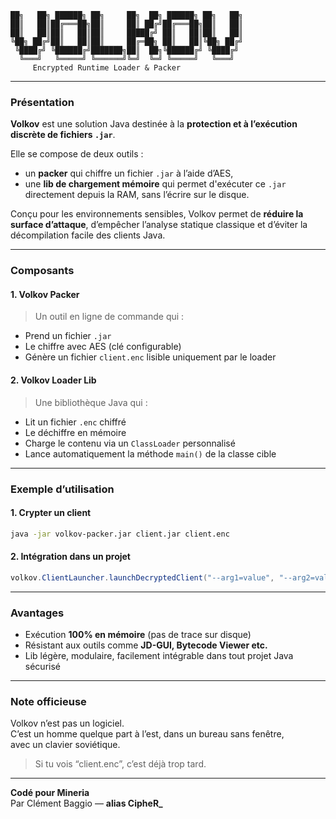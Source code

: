 ```
██╗   ██╗ ██████╗ ██╗     ██╗  ██╗ ██████╗ ██╗   ██╗
██║   ██║██╔═══██╗██║     ██║ ██╔╝██╔═══██╗██║   ██║
██║   ██║██║   ██║██║     █████╔╝ ██║   ██║██║   ██║
╚██╗ ██╔╝██║   ██║██║     ██╔═██╗ ██║   ██║╚██╗ ██╔╝
 ╚████╔╝ ╚██████╔╝███████╗██║  ██╗╚██████╔╝ ╚████╔╝ 
  ╚═══╝   ╚═════╝ ╚══════╝╚═╝  ╚═╝ ╚═════╝   ╚═══╝  
     Encrypted Runtime Loader & Packer
```

---

### **Présentation**

**Volkov** est une solution Java destinée à la **protection et à l’exécution discrète de fichiers `.jar`**.

Elle se compose de deux outils :
- un **packer** qui chiffre un fichier `.jar` à l’aide d’AES,
- une **lib de chargement mémoire** qui permet d'exécuter ce `.jar` directement depuis la RAM, sans l’écrire sur le disque.

Conçu pour les environnements sensibles, Volkov permet de **réduire la surface d’attaque**, d’empêcher l’analyse statique classique et d’éviter la décompilation facile des clients Java.

---

### **Composants**

#### **1. Volkov Packer**
> Un outil en ligne de commande qui :
- Prend un fichier `.jar`
- Le chiffre avec AES (clé configurable)
- Génère un fichier `client.enc` lisible uniquement par le loader

#### **2. Volkov Loader Lib**
> Une bibliothèque Java qui :
- Lit un fichier `.enc` chiffré
- Le déchiffre en mémoire
- Charge le contenu via un `ClassLoader` personnalisé
- Lance automatiquement la méthode `main()` de la classe cible

---

### **Exemple d’utilisation**

#### **1. Crypter un client**
```bash
java -jar volkov-packer.jar client.jar client.enc
```

#### **2. Intégration dans un projet**
```java
volkov.ClientLauncher.launchDecryptedClient("--arg1=value", "--arg2=value");
```

---

### **Avantages**

- Exécution **100% en mémoire** (pas de trace sur disque)
- Résistant aux outils comme **JD-GUI, Bytecode Viewer etc.**
- Lib légère, modulaire, facilement intégrable dans tout projet Java sécurisé

---

### **Note officieuse**

Volkov n’est pas un logiciel.  
C’est un homme quelque part à l’est, dans un bureau sans fenêtre,  
avec un clavier soviétique.  

> Si tu vois “client.enc”, c’est déjà trop tard.

---

**Codé pour Mineria**  
Par Clément Baggio — **alias CipheR_**
